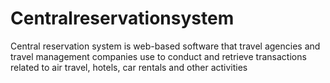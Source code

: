 # Centralreservationsystem
Central reservation system is web-based software that travel agencies and travel management companies  use to conduct and retrieve transactions related to air travel, hotels, car rentals and other activities
